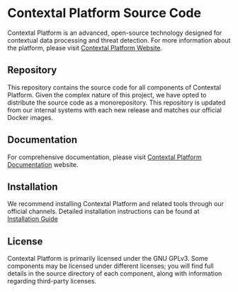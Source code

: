 # Contextal Platform Source Code

Contextal Platform is an advanced, open-source technology designed for contextual data processing and threat detection. For more information about the platform, please visit [Contextal Platform Website](https://platform.contextal.com/).

## Repository

This repository contains the source code for all components of Contextal Platform. Given the complex nature of this project, we have opted to distribute the source code as a monorepository. This repository is updated from our internal systems with each new release and matches our official Docker images.

## Documentation

For comprehensive documentation, please visit [Contextal Platform Documentation](https://platform.contextal.com/docs/welcome) website.

## Installation

We recommend installing Contextal Platform and related tools through our official channels. Detailed installation instructions can be found at [Installation Guide](https://platform.contextal.com/docs/installation/intro)

## License

Contextal Platform is primarily licensed under the GNU GPLv3. Some components may be licensed under different licenses; you will find full details in the source directory of each component, along with information regarding third-party licenses.
